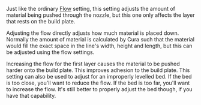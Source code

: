 Just like the ordinary [Flow](material_flow) setting, this setting adjusts the amount of material being pushed through the nozzle, but this one only affects the layer that rests on the build plate.

Adjusting the flow directly adjusts how much material is placed down. Normally the amount of material is calculated by Cura such that the material would fill the exact space in the line's width, height and length, but this can be adjusted using the flow settings.

Increasing the flow for the first layer causes the material to be pushed harder onto the build plate. This improves adhesion to the build plate. This setting can also be used to adjust for an improperly levelled bed. If the bed is too close, you'll want to reduce the flow. If the bed is too far, you'll want to increase the flow. It's still better to properly adjust the bed though, if you have that capability.